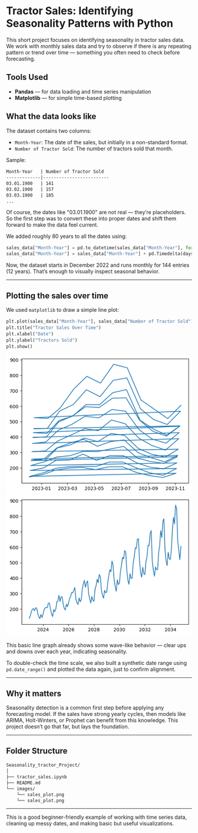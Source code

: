 # Tractor Sales: Identifying Seasonality Patterns with Python

This short project focuses on identifying seasonality in tractor sales data. We work with monthly sales data and try to observe if there is any repeating pattern or trend over time — something you often need to check before forecasting.

## Tools Used

- **Pandas** — for data loading and time series manipulation  
- **Matplotlib** — for simple time-based plotting

## What the data looks like

The dataset contains two columns:

- `Month-Year`: The date of the sales, but initially in a non-standard format.
- `Number of Tractor Sold`: The number of tractors sold that month.

Sample:

```
Month-Year   | Number of Tractor Sold
-------------|-------------------------
03.01.1900   | 141
03.02.1900   | 157
03.03.1900   | 185
...
```

Of course, the dates like "03.01.1900" are not real — they’re placeholders. So the first step was to convert these into proper dates and shift them forward to make the data feel current.

We added roughly 80 years to all the dates using:

```python
sales_data["Month-Year"] = pd.to_datetime(sales_data["Month-Year"], format="%d.%m.%Y")  
sales_data["Month-Year"] = sales_data["Month-Year"] + pd.Timedelta(days=365*80)
```

Now, the dataset starts in December 2022 and runs monthly for 144 entries (12 years). That’s enough to visually inspect seasonal behavior.

---

## Plotting the sales over time

We used `matplotlib` to draw a simple line plot:

```python
plt.plot(sales_data["Month-Year"], sales_data["Number of Tractor Sold"])
plt.title("Tractor Sales Over Time")
plt.xlabel("Date")
plt.ylabel("Tractors Sold")
plt.show()
```

![Number of tractor sold](images/Number_of_Tractor_Sold2.png)
![sales_plot](images/Number_of_Tractor_Sold.png)


This basic line graph already shows some wave-like behavior — clear ups and downs over each year, indicating seasonality.

To double-check the time scale, we also built a synthetic date range using `pd.date_range()` and plotted the data again, just to confirm alignment.

---

## Why it matters

Seasonality detection is a common first step before applying any forecasting model. If the sales have strong yearly cycles, then models like ARIMA, Holt-Winters, or Prophet can benefit from this knowledge. This project doesn’t go that far, but lays the foundation.

---

## Folder Structure

```
Seasonality_tractor_Project/
│
├── tractor_sales.ipynb
├── README.md
└── images/
    └── sales_plot.png
    └── sales_plot.png
```

---


This is a good beginner-friendly example of working with time series data, cleaning up messy dates, and making basic but useful visualizations.


